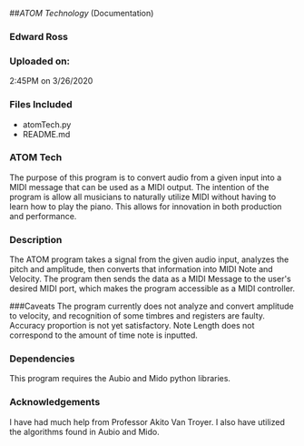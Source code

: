 ##*ATOM Technology* (Documentation)


### Edward Ross

### Uploaded on:
2:45PM on 3/26/2020

### Files Included
- atomTech.py
- README.md 


### ATOM Tech
The purpose of this program is to convert audio from a given input into a MIDI message that can be used as a MIDI output. The intention of the program is allow all musicians to naturally utilize MIDI without having to learn how to play the piano. This allows for innovation in both production and performance.

### Description
The ATOM program takes a signal from the given audio input, analyzes the pitch and amplitude, then converts that information into MIDI Note and Velocity. The program then sends the data as a MIDI Message to the user's desired MIDI port, which makes the program accessible as a MIDI controller.

###Caveats
The program currently does not analyze and convert amplitude to velocity, and recognition of some timbres and registers are faulty. Accuracy proportion is not yet satisfactory. Note Length does not correspond to the amount of time note is inputted.

### Dependencies
This program requires the Aubio and Mido python libraries. 
	
### Acknowledgements
I have had much help from Professor Akito Van Troyer. I also have utilized the algorithms found in Aubio and Mido.